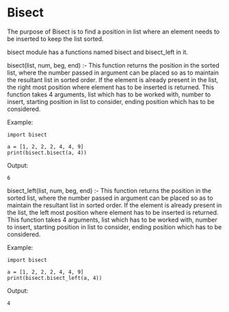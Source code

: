 # Bisect
The purpose of Bisect is to find a position in list where an element needs to be inserted to keep the list sorted.

bisect module has a functions named bisect and bisect_left in it.

bisect(list, num, beg, end) :- This function returns the position in the sorted list, where the number passed in argument can be placed so as to maintain the resultant list in sorted order. If the element is already present in the list, the right most position where element has to be inserted is returned. This function takes 4 arguments, list which has to be worked with, number to insert, starting position in list to consider, ending position which has to be considered.


Example:

    import bisect
    
    a = [1, 2, 2, 2, 4, 4, 9]
    print(bisect.bisect(a, 4))
    
Output:

    6


bisect_left(list, num, beg, end) :- This function returns the position in the sorted list, where the number passed in argument can be placed so as to maintain the resultant list in sorted order. If the element is already present in the list, the left most position where element has to be inserted is returned. This function takes 4 arguments, list which has to be worked with, number to insert, starting position in list to consider, ending position which has to be considered.

Example:

    import bisect
    
    a = [1, 2, 2, 2, 4, 4, 9]
    print(bisect.bisect_left(a, 4))
    
Output:

    4

